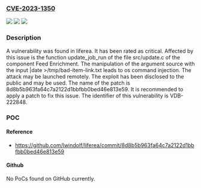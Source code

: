 ### [CVE-2023-1350](https://cve.mitre.org/cgi-bin/cvename.cgi?name=CVE-2023-1350)
![](https://img.shields.io/static/v1?label=Product&message=liferea&color=blue)
![](https://img.shields.io/static/v1?label=Version&message=%3D%201.12.0%20&color=brighgreen)
![](https://img.shields.io/static/v1?label=Vulnerability&message=CWE-78%20OS%20Command%20Injection&color=brighgreen)

### Description

A vulnerability was found in liferea. It has been rated as critical. Affected by this issue is the function update_job_run of the file src/update.c of the component Feed Enrichment. The manipulation of the argument source with the input |date &gt;/tmp/bad-item-link.txt leads to os command injection. The attack may be launched remotely. The exploit has been disclosed to the public and may be used. The name of the patch is 8d8b5b963fa64c7a2122d1bbfbb0bed46e813e59. It is recommended to apply a patch to fix this issue. The identifier of this vulnerability is VDB-222848.

### POC

#### Reference
- https://github.com/lwindolf/liferea/commit/8d8b5b963fa64c7a2122d1bbfbb0bed46e813e59

#### Github
No PoCs found on GitHub currently.

